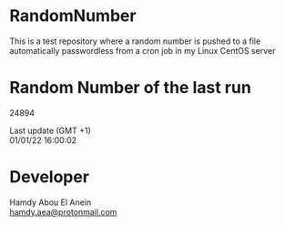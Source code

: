 # RandomNumber    
This is a test repository where a random number is pushed to a file automatically passwordless from a cron job in my Linux CentOS server    
# Random Number of the last run   
24894
      
Last update (GMT +1)    
01/01/22 16:00:02
# Developer    
Hamdy Abou El Anein   
hamdy.aea@protonmail.com
